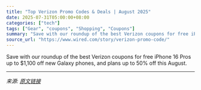 ```yaml
---
title: "Top Verizon Promo Codes & Deals | August 2025"
date: 2025-07-31T05:00:00+08:00
categories: ["tech"]
tags: ["Gear", "coupons", "Shopping", "Coupons"]
summary: "Save with our roundup of the best Verizon coupons for free iPhone 16 Pros up to $1,100 off new Galaxy phones, and plans up to 50% off this August."
source_url: "https://www.wired.com/story/verizon-promo-code/"
---
```


Save with our roundup of the best Verizon coupons for free iPhone 16 Pros up to $1,100 off new Galaxy phones, and plans up to 50% off this August.

---

*来源: [原文链接](https://www.wired.com/story/verizon-promo-code/)*
